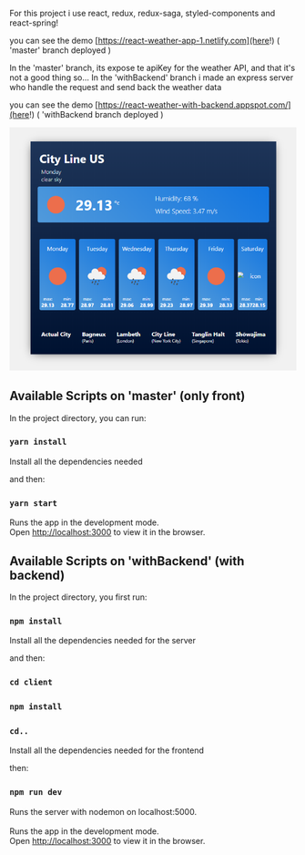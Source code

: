For this project i use react, redux, redux-saga, styled-components and react-spring!

you can see the demo [https://react-weather-app-1.netlify.com](here!) ( 'master' branch deployed )

In the 'master' branch, its expose te apiKey for the weather API, and that it's not a good thing so...
In the 'withBackend' branch i made an express server who handle the request and send back the weather data

you can see the demo [https://react-weather-with-backend.appspot.com/](here!) ( 'withBackend branch deployed )


![](demoImages/weather-app.png)


## Available Scripts on 'master' (only front)

In the project directory, you can run:
### `yarn install`

Install all the dependencies needed

and then:

### `yarn start`

Runs the app in the development mode.<br />
Open [http://localhost:3000](http://localhost:3000) to view it in the browser.


## Available Scripts on 'withBackend' (with backend)

In the project directory, you first run:
### `npm install`
Install all the dependencies needed for the server

and then:
### `cd client`
### `npm install`
### `cd..`

Install all the dependencies needed for the frontend

then:

### `npm run dev`
Runs the server with nodemon on localhost:5000.<br />  
Runs the app in the development mode.<br />
Open [http://localhost:3000](localhost:3000) to view it in the browser.